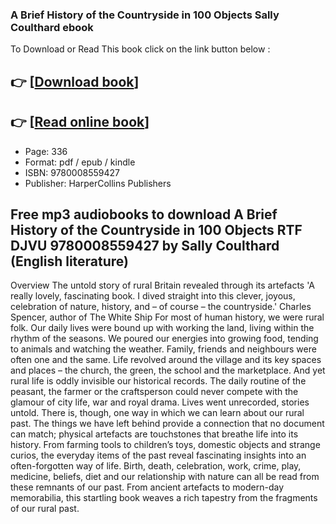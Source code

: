 ### A Brief History of the Countryside in 100 Objects Sally Coulthard ebook

To Download or Read This book click on the link button below :

## 👉  [**[Download book](http://get-pdfs.com/download.php?group=book&from=github.com&id=721526&lnk=1081 "Download book")**]

## 👉  [**[Read online book](http://get-pdfs.com/download.php?group=book&from=github.com&id=721526&lnk=1081 "Read online book")**]


* Page: 336
* Format: pdf / epub / kindle
* ISBN: 9780008559427
* Publisher: HarperCollins Publishers



## Free mp3 audiobooks to download A Brief History of the Countryside in 100 Objects RTF DJVU 9780008559427 by Sally Coulthard (English literature)


Overview
The untold story of rural Britain revealed through its artefacts ﻿&#039;A really lovely, fascinating book. I dived straight into this clever, joyous, celebration of nature, history, and – of course – the countryside.&#039; Charles Spencer, author of The White Ship For most of human history, we were rural folk. Our daily lives were bound up with working the land, living within the rhythm of the seasons. We poured our energies into growing food, tending to animals and watching the weather. Family, friends and neighbours were often one and the same. Life revolved around the village and its key spaces and places – the church, the green, the school and the marketplace. And yet rural life is oddly invisible our historical records. The daily routine of the peasant, the farmer or the craftsperson could never compete with the glamour of city life, war and royal drama. Lives went unrecorded, stories untold. There is, though, one way in which we can learn about our rural past. The things we have left behind provide a connection that no document can match; physical artefacts are touchstones that breathe life into its history. From farming tools to children’s toys, domestic objects and strange curios, the everyday items of the past reveal fascinating insights into an often-forgotten way of life. Birth, death, celebration, work, crime, play, medicine, beliefs, diet and our relationship with nature can all be read from these remnants of our past. From ancient artefacts to modern-day memorabilia, this startling book weaves a rich tapestry from the fragments of our rural past.




